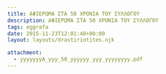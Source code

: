 ```yaml
---
title: ΑΦΙΕΡΩΜA ΣΤΑ 50 ΧΡΟΝΙΑ ΤΟΥ ΣΥΛΛΟΓΟΥ
description: ΑΦΙΕΡΩΜA ΣΤΑ 50 ΧΡΟΝΙΑ ΤΟΥ ΣΥΛΛΟΓΟΥ
tags: eggrafa
date: 2015-11-23T12:01:48+00:00
layout: layouts/drastiriotites.njk

attachment:
  - yyyyyyyA_yyy_50_yyyyyy_yyy_yyyyyyyy.pdf
---
```


<!-- excerpt -->
